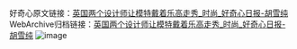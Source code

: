 好奇心原文链接：[英国两个设计师让模特戴着乐高走秀_时尚_好奇心日报-胡雪纯](https://www.qdaily.com/articles/5282.html)
WebArchive归档链接：[英国两个设计师让模特戴着乐高走秀_时尚_好奇心日报-胡雪纯](http://web.archive.org/web/20190623164409/https://www.qdaily.com/articles/5282.html)
![image](http://ww3.sinaimg.cn/large/007d5XDply1g3wgrwys49j30u03xu4qp)